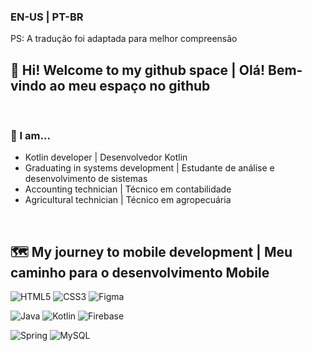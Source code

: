 ### EN-US | PT-BR 
<span style="vertical-align: sub;">PS: A tradução foi adaptada para melhor compreensão</span>

## 👋 Hi! Welcome to my github space | Olá! Bem-vindo ao meu espaço no github
<br>

### 🙂 I am...
- Kotlin developer | Desenvolvedor Kotlin
- Graduating in systems development | Estudante de análise e desenvolvimento de sistemas
- Accounting technician | Técnico em contabilidade
- Agricultural technician | Técnico em agropecuária
 <br>
 
## 🗺 My journey to mobile development | Meu caminho para o desenvolvimento Mobile

 <div>  
 
![HTML5](https://img.shields.io/badge/html5-%23E34F26.svg?style=for-the-badge&logo=html5&logoColor=white) 
![CSS3](https://img.shields.io/badge/css3-%231572B6.svg?style=for-the-badge&logo=css3&logoColor=white)
![Figma](https://img.shields.io/badge/figma-%23F24E1E.svg?style=for-the-badge&logo=figma&logoColor=white)

![Java](https://img.shields.io/badge/java-%23ED8B00.svg?style=for-the-badge&logo=openjdk&logoColor=white)
![Kotlin](https://img.shields.io/badge/kotlin-%237F52FF.svg?style=for-the-badge&logo=kotlin&logoColor=white)
![Firebase](https://img.shields.io/badge/Firebase-039BE5?style=for-the-badge&logo=Firebase&logoColor=white)

![Spring](https://img.shields.io/badge/spring-%236DB33F.svg?style=for-the-badge&logo=spring&logoColor=white)
![MySQL](https://img.shields.io/badge/mysql-%2300f.svg?style=for-the-badge&logo=mysql&logoColor=white)

</div>

<br>
